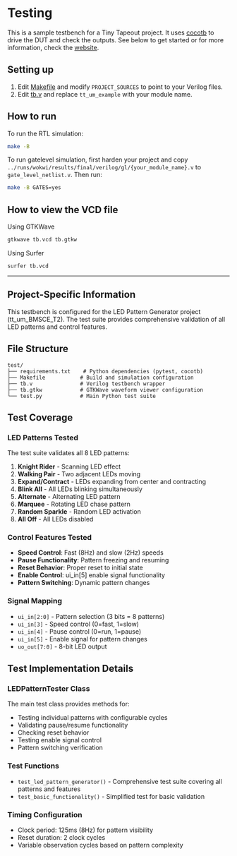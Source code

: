 # Testing
This is a sample testbench for a Tiny Tapeout project. It uses [cocotb](https://docs.cocotb.org/en/stable/) to drive the DUT and check the outputs.
See below to get started or for more information, check the [website](https://tinytapeout.com/hdl/testing/).

## Setting up
1. Edit [Makefile](Makefile) and modify `PROJECT_SOURCES` to point to your Verilog files.
2. Edit [tb.v](tb.v) and replace `tt_um_example` with your module name.

## How to run
To run the RTL simulation:
```sh
make -B
```
To run gatelevel simulation, first harden your project and copy `../runs/wokwi/results/final/verilog/gl/{your_module_name}.v` to `gate_level_netlist.v`.
Then run:
```sh
make -B GATES=yes
```
## How to view the VCD file
Using GTKWave
```sh
gtkwave tb.vcd tb.gtkw
```
Using Surfer
```sh
surfer tb.vcd
```

---

## Project-Specific Information

This testbench is configured for the LED Pattern Generator project (tt_um_BMSCE_T2). The test suite provides comprehensive validation of all LED patterns and control features.

## File Structure

```
test/
├── requirements.txt    # Python dependencies (pytest, cocotb)
├── Makefile           # Build and simulation configuration
├── tb.v               # Verilog testbench wrapper
├── tb.gtkw            # GTKWave waveform viewer configuration
└── test.py            # Main Python test suite
```

## Test Coverage

### LED Patterns Tested
The test suite validates all 8 LED patterns:
1. **Knight Rider** - Scanning LED effect
2. **Walking Pair** - Two adjacent LEDs moving
3. **Expand/Contract** - LEDs expanding from center and contracting
4. **Blink All** - All LEDs blinking simultaneously
5. **Alternate** - Alternating LED pattern
6. **Marquee** - Rotating LED chase pattern
7. **Random Sparkle** - Random LED activation
8. **All Off** - All LEDs disabled

### Control Features Tested
- **Speed Control**: Fast (8Hz) and slow (2Hz) speeds
- **Pause Functionality**: Pattern freezing and resuming
- **Reset Behavior**: Proper reset to initial state
- **Enable Control**: ui_in[5] enable signal functionality
- **Pattern Switching**: Dynamic pattern changes

### Signal Mapping
- `ui_in[2:0]` - Pattern selection (3 bits = 8 patterns)
- `ui_in[3]` - Speed control (0=fast, 1=slow)
- `ui_in[4]` - Pause control (0=run, 1=pause)
- `ui_in[5]` - Enable signal for pattern changes
- `uo_out[7:0]` - 8-bit LED output


## Test Implementation Details

### LEDPatternTester Class
The main test class provides methods for:
- Testing individual patterns with configurable cycles
- Validating pause/resume functionality
- Checking reset behavior
- Testing enable signal control
- Pattern switching verification

### Test Functions
- `test_led_pattern_generator()` - Comprehensive test suite covering all patterns and features
- `test_basic_functionality()` - Simplified test for basic validation

### Timing Configuration
- Clock period: 125ms (8Hz) for pattern visibility
- Reset duration: 2 clock cycles
- Variable observation cycles based on pattern complexity
